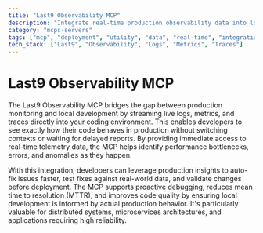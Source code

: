 ```yaml
---
title: "Last9 Observability MCP"
description: "Integrate real-time production observability data into local development to accelerate debugging and auto-fix workflows."
category: "mcps-servers"
tags: ["mcp", "deployment", "utility", "data", "real-time", "integration"]
tech_stack: ["Last9", "Observability", "Logs", "Metrics", "Traces"]
---
```


# Last9 Observability MCP

The Last9 Observability MCP bridges the gap between production monitoring and local development by streaming live logs, metrics, and traces directly into your coding environment. This enables developers to see exactly how their code behaves in production without switching contexts or waiting for delayed reports. By providing immediate access to real-time telemetry data, the MCP helps identify performance bottlenecks, errors, and anomalies as they happen.

With this integration, developers can leverage production insights to auto-fix issues faster, test fixes against real-world data, and validate changes before deployment. The MCP supports proactive debugging, reduces mean time to resolution (MTTR), and improves code quality by ensuring local development is informed by actual production behavior. It's particularly valuable for distributed systems, microservices architectures, and applications requiring high reliability.
